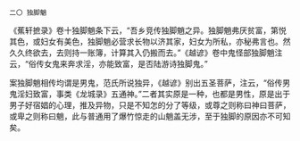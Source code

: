     二〇 独脚魈 

   《蕉轩摭录》卷十独脚魈条下云，“吾乡竞传独脚魈之异。独脚魈弗厌贫富，第悦其色，或妇女有美色，独脚魈必营求长物以济其家，妇女为所私，亦秘弗言也。然久久终欲去，去则持一账簿，计算其入仍搬而去。”《越谚》卷中鬼怪部独脚魈注云，“俗传女鬼来奔求淫，亦能致富，是否陆游诗独脚鬼。”

   案独脚魈相传均谓是男鬼，范氏所说独异，《越谚》别出五圣菩萨，注云，“俗传男鬼淫妇致富，事类《龙城录》五通神。”二者其实原是一种，也都是男性，原是出于男子好宿娼的心理，推及异物，只是不知怎的分了等级，或尊之则称曰神曰菩萨，或卑之则称曰魈，此与普通用了爆竹惊走的山魈盖无涉，至于独脚的原因亦不可知矣。

